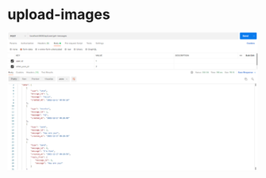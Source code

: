 # upload-images
![alt text](https://github.com/kirandz/rakamin-recruitment/blob/master/public/images/documentation/send-message.png?raw=true)
